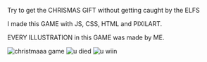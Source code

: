 Try to get the CHRISMAS GIFT without getting caught by the ELFS

I made this GAME with JS, CSS, HTML and PIXILART.

EVERY ILLUSTRATION in this GAME was made by ME.

![christmaaa game](https://github.com/Limcyy/Christmas-Game/assets/150164805/96da50ce-b91f-436b-84db-02e6f126edf8)
![u died](https://github.com/Limcyy/Christmas-Game/assets/150164805/513ee9c6-1ac8-4e51-b87b-1250cded20fe)
![u wiin](https://github.com/Limcyy/Christmas-Game/assets/150164805/43f36372-2bce-42c6-ace3-adc256685bbd)


